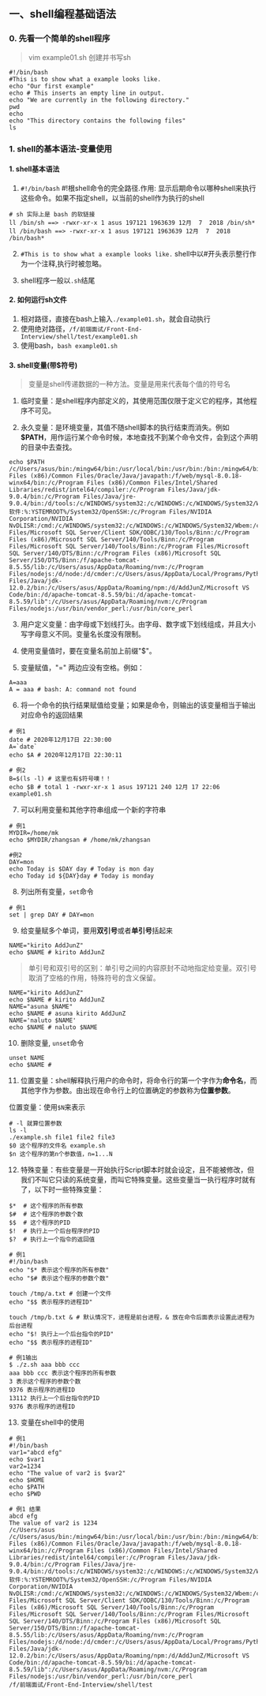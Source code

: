 ## 一、shell编程基础语法

### 0. 先看一个简单的shell程序
> vim example01.sh 创建并书写sh
```shell
#!/bin/bash
#This is to show what a example looks like.
echo "Our first example"
echo # This inserts an empty line in output.
echo "We are currently in the following directory."
pwd
echo
echo "This directory contains the following files"
ls
```

### 1. shell的基本语法-变量使用
#### 1. shell基本语法
1. ```#!/bin/bash``` #!根shell命令的完全路径.作用: 显示后期命令以哪种shell来执行这些命令。如果不指定shell，以当前的shell作为执行的shell

```shell
# sh 实际上是 bash 的软链接
ll /bin/sh ==> -rwxr-xr-x 1 asus 197121 1963639 12月  7  2018 /bin/sh*
ll /bin/bash ==> -rwxr-xr-x 1 asus 197121 1963639 12月  7  2018 /bin/bash*

```

2. ```#This is to show what a example looks like.``` shell中以#开头表示整行作为一个注释,执行时被忽略。

3. shell程序一般以```.sh```结尾

#### 2. 如何运行sh文件
1. 相对路径，直接在bash上输入```./example01.sh```，就会自动执行
2. 使用绝对路径，```/f/前端面试/Front-End-Interview/shell/test/example01.sh```
3. 使用bash，```bash example01.sh```

#### 3. shell变量(带$符号)
> 变量是shell传递数据的一种方法。变量是用来代表每个值的符号名

1. 临时变量：是shell程序内部定义的，其使用范围仅限于定义它的程序，其他程序不可见。

2. 永久变量：是环境变量，其值不随shell脚本的执行结束而消失。例如 **$PATH**，用作运行某个命令时候，本地查找不到某个命令文件，会到这个声明的目录中去查找。
```shell
echo $PATH
/c/Users/asus/bin:/mingw64/bin:/usr/local/bin:/usr/bin:/bin:/mingw64/bin:/usr/bin:/c/Users/asus/bin:/c/PROGRA~2/Borland/CBUILD~1/Bin:/c/PROGRA~2/Borland/CBUILD~1/Projects/Bpl:/c/Program Files (x86)/Common Files/Oracle/Java/javapath:/f/web/mysql-8.0.18-winx64/bin:/c/Program Files (x86)/Common Files/Intel/Shared Libraries/redist/intel64/compiler:/c/Program Files/Java/jdk-9.0.4/bin:/c/Program Files/Java/jre-9.0.4/bin:/d/tools:/c/WINDOWS/system32:/c/WINDOWS:/c/WINDOWS/System32/Wbem:/c/WINDOWS/System32/WindowsPowerShell/v1.0:/f/软件:%:YSTEMROOT%/System32/OpenSSH:/c/Program Files/NVIDIA Corporation/NVIDIA NvDLISR:/cmd:/c/WINDOWS/system32:/c/WINDOWS:/c/WINDOWS/System32/Wbem:/c/WINDOWS/System32/WindowsPowerShell/v1.0:/c/WINDOWS/System32/OpenSSH:/c/Program Files/Microsoft SQL Server/Client SDK/ODBC/130/Tools/Binn:/c/Program Files (x86)/Microsoft SQL Server/140/Tools/Binn:/c/Program Files/Microsoft SQL Server/140/Tools/Binn:/c/Program Files/Microsoft SQL Server/140/DTS/Binn:/c/Program Files (x86)/Microsoft SQL Server/150/DTS/Binn:/f/apache-tomcat-8.5.55/lib:/c/Users/asus/AppData/Roaming/nvm:/c/Program Files/nodejs:/d/node:/d/cmder:/c/Users/asus/AppData/Local/Programs/Python/Python37/Scripts:/c/Users/asus/AppData/Local/Programs/Python/Python37:/c/Users/asus/AppData/Local/Programs/Python/Python36/Scripts:/c/Users/asus/AppData/Local/Programs/Python/Python36:/c/Users/asus/AppData/Local/Microsoft/WindowsApps:/e/MongoDB/Server/4.0/bin:/c/Program Files/Java/jdk-12.0.2/bin:/c/Users/asus/AppData/Roaming/npm:/d/AddJunZ/Microsoft VS Code/bin:/d/apache-tomcat-8.5.59/bi:/d/apache-tomcat-8.5.59/lib":/c/Users/asus/AppData/Roaming/nvm:/c/Program Files/nodejs:/usr/bin/vendor_perl:/usr/bin/core_perl
```

3. 用户定义变量：由字母或下划线打头。由字母、数字或下划线组成，并且大小写字母意义不同。变量名长度没有限制。

4. 使用变量值时，要在变量名前加上前缀"$"。

5. 变量赋值，"=" 两边应没有空格。例如：
```shell
A=aaa
A = aaa # bash: A: command not found
```
6. 将一个命令的执行结果赋值给变量；如果是命令，则输出的该变量相当于输出对应命令的返回结果
```shell
# 例1
date # 2020年12月17日 22:30:00
A=`date`
echo $A # 2020年12月17日 22:30:11

# 例2
B=$(ls -l) # 这里也有$符号噢！！
echo $B # total 1 -rwxr-xr-x 1 asus 197121 240 12月 17 22:06 example01.sh
```
7. 可以利用变量和其他字符串组成一个新的字符串
```shell
# 例1
MYDIR=/home/mk
echo $MYDIR/zhangsan # /home/mk/zhangsan

#例2
DAY=mon
echo Today is $DAY day # Today is mon day
echo Today id ${DAY}day # Today is monday
```
8. 列出所有变量，```set```命令
```shell
# 例1
set | grep DAY # DAY=mon
```
9. 给变量赋多个单词，要用**双引号**或者**单引号**括起来
```shell
NAME="kirito AddJunZ"
echo $NAME # kirito AddJunZ
```
> 单引号和双引号的区别：单引号之间的内容原封不动地指定给变量。双引号取消了空格的作用，特殊符号的含义保留。
```shell
NAME="kirito AddJunZ"
echo $NAME # kirito AddJunZ
NAME="asuna $NAME"
echo $NAME # asuna kirito AddJunZ
NAME='naluto $NAME'
echo $NAME # naluto $NAME
```
10. 删除变量, ```unset```命令
```shell
unset NAME
echo $NAME # 
```
11. 位置变量：shell解释执行用户的命令时，将命令行的第一个字作为**命令名**，而其他字作为参数。由出现在命令行上的位置确定的参数称为**位置参数**。

位置变量：使用```$N```来表示
```shell
# -l 就算位置参数
ls -l
./example.sh file1 file2 file3
$0 这个程序的文件名 example.sh
$n 这个程序的第n个参数值，n=1...N
```
12. 特殊变量：有些变量是一开始执行Script脚本时就会设定，且不能被修改，但我们不叫它只读的系统变量，而叫它特殊变量。这些变量当一执行程序时就有了，以下时一些特殊变量：
```shell
$*  # 这个程序的所有参数
$#  # 这个程序的参数个数
$$  # 这个程序的PID
$!  # 执行上一个后台程序的PID
$?  # 执行上一个指令的返回值

# 例1
#!/bin/bash
echo "$* 表示这个程序的所有参数"
echo "$# 表示这个程序的参数个数"

touch /tmp/a.txt # 创建一个文件
echo "$$ 表示程序的进程ID"

touch /tmp/b.txt & # 默认情况下，进程是前台进程，& 放在命令后面表示设置此进程为后台进程
echo "$! 执行上一个后台指令的PID"
echo "$$ 表示程序的进程ID"

# 例1输出
$ ./z.sh aaa bbb ccc
aaa bbb ccc 表示这个程序的所有参数
3 表示这个程序的参数个数
9376 表示程序的进程ID
13112 执行上一个后台指令的PID
9376 表示程序的进程ID
```
13. 变量在shell中的使用
```shell
# 例1
#!/bin/bash
var1="abcd efg"
echo $var1
var2=1234
echo "The value of var2 is $var2"
echo $HOME
echo $PATH
echo $PWD

# 例1 结果
abcd efg
The value of var2 is 1234
/c/Users/asus
/c/Users/asus/bin:/mingw64/bin:/usr/local/bin:/usr/bin:/bin:/mingw64/bin:/usr/bin:/c/Users/asus/bin:/c/PROGRA~2/Borland/CBUILD~1/Bin:/c/PROGRA~2/Borland/CBUILD~1/Projects/Bpl:/c/Program Files (x86)/Common Files/Oracle/Java/javapath:/f/web/mysql-8.0.18-winx64/bin:/c/Program Files (x86)/Common Files/Intel/Shared Libraries/redist/intel64/compiler:/c/Program Files/Java/jdk-9.0.4/bin:/c/Program Files/Java/jre-9.0.4/bin:/d/tools:/c/WINDOWS/system32:/c/WINDOWS:/c/WINDOWS/System32/Wbem:/c/WINDOWS/System32/WindowsPowerShell/v1.0:/f/软件:%:YSTEMROOT%/System32/OpenSSH:/c/Program Files/NVIDIA Corporation/NVIDIA NvDLISR:/cmd:/c/WINDOWS/system32:/c/WINDOWS:/c/WINDOWS/System32/Wbem:/c/WINDOWS/System32/WindowsPowerShell/v1.0:/c/WINDOWS/System32/OpenSSH:/c/Program Files/Microsoft SQL Server/Client SDK/ODBC/130/Tools/Binn:/c/Program Files (x86)/Microsoft SQL Server/140/Tools/Binn:/c/Program Files/Microsoft SQL Server/140/Tools/Binn:/c/Program Files/Microsoft SQL Server/140/DTS/Binn:/c/Program Files (x86)/Microsoft SQL Server/150/DTS/Binn:/f/apache-tomcat-8.5.55/lib:/c/Users/asus/AppData/Roaming/nvm:/c/Program Files/nodejs:/d/node:/d/cmder:/c/Users/asus/AppData/Local/Programs/Python/Python37/Scripts:/c/Users/asus/AppData/Local/Programs/Python/Python37:/c/Users/asus/AppData/Local/Programs/Python/Python36/Scripts:/c/Users/asus/AppData/Local/Programs/Python/Python36:/c/Users/asus/AppData/Local/Microsoft/WindowsApps:/e/MongoDB/Server/4.0/bin:/c/Program Files/Java/jdk-12.0.2/bin:/c/Users/asus/AppData/Roaming/npm:/d/AddJunZ/Microsoft VS Code/bin:/d/apache-tomcat-8.5.59/bi:/d/apache-tomcat-8.5.59/lib":/c/Users/asus/AppData/Roaming/nvm:/c/Program Files/nodejs:/usr/bin/vendor_perl:/usr/bin/core_perl
/f/前端面试/Front-End-Interview/shell/test
```
